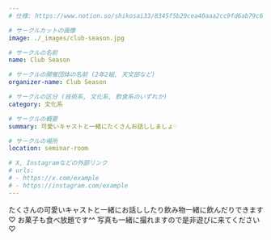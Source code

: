 ```yaml
---
# 仕様: https://www.notion.so/shikosai33/8345f5b29cea40aaa2cc9fd6ab79c6a6?pvs=4#5438a1577b604f39a67658a72f2283b8

# サークルカットの画像
image: ./_images/club-season.jpg

# サークルの名前
name: Club Season

# サークルの開催団体の名前 (2年2組, 天文部など)
organizer-name: Club Season

# サークルの区分 (技術系, 文化系, 飲食系のいずれか)
category: 文化系

# サークルの概要
summary: 可愛いキャストと一緒にたくさんお話ししましょ♡

# サークルの場所
location: seminar-room

# X, Instagramなどの外部リンク
# urls:
# - https://x.com/example
# - https://instagram.com/example
---
```

たくさんの可愛いキャストと一緒にお話ししたり飲み物一緒に飲んだりできます ♡
お菓子も食べ放題です^^
写真も一緒に撮れますので是非遊びに来てください ♡
